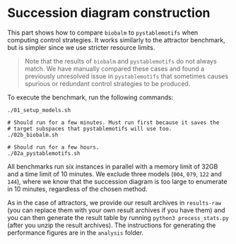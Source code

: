 # Succession diagram construction

This part shows how to compare `biobalm` to `pystablemotifs` when computing control strategies. It works similarly to the attractor benchmark, but is simpler since we use stricter resource limits.

 > Note that the results of `biobalm` and `pystablemotifs` do not always match. We have manually compared these cases and found a previously unresolved issue in `pystablemotifs` that sometimes causes spurious or redundant control strategies to be produced.

To execute the benchmark, run the following commands:

```
./01_setup_models.sh

# Should run for a few minutes. Must run first because it saves the
# target subspaces that pystablemotifs will use too.
./02b_biobalm.sh

# Should run for a few hours.
./02a_pystablemotifs.sh
```

All benchmarks run six instances in parallel with a memory limit of 32GB and a time limit of 10 minutes. We exclude three models (`004`, `079`, `122` and `144`), where we know that the succession diagram is too large to enumerate in 10 minutes, regardless of the chosen method.

As in the case of attractors, we provide our result archives in `results-raw` (you can replace them with your own result archives if you have them) and you can then generate the result table by running `python3 process_stats.py` (after you unzip the result archives). The instructions for generating the performance figures are in the `analysis` folder.
